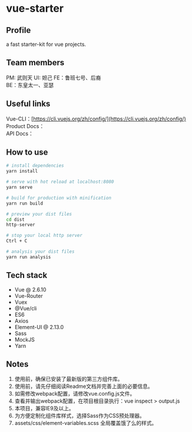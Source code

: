 # vue-starter

## Profile
a fast starter-kit for vue projects.

## Team members
PM: 武则天 
UI: 妲己 
FE：鲁班七号、后裔  
BE：东皇太一、亚瑟

## Useful links
Vue-CLI：[https://cli.vuejs.org/zh/config/](https://cli.vuejs.org/zh/config/)  
Product Docs：  
API Docs：  

## How to use

``` bash
# install dependencies
yarn install

# serve with hot reload at localhost:8080
yarn serve

# build for production with minification
yarn run build

# preview your dist files
cd dist
http-server

# stop your local http server
Ctrl + C

# analysis your dist files
yarn run analysis

```

## Tech stack
* Vue @ 2.6.10
* Vue-Router
* Vuex
* @Vue/cli
* ES6
* Axios
* Element-UI @ 2.13.0
* Sass
* MockJS
* Yarn

## Notes
1. 使用前，确保已安装了最新版的第三方组件库。
2. 使用前，请先仔细阅读Readme文档并完善上面的必要信息。
3. 如需修改webpack配置，请修改vue.config.js文件。
4. 查看并输出webpack配置，在项目根目录执行：vue inspect > output.js
5. 本项目，兼容IE9及以上。
6. 为方便定制化组件库样式，选择Sass作为CSS预处理器。
7. assets/css/element-variables.scss 全局覆盖饿了么的样式。